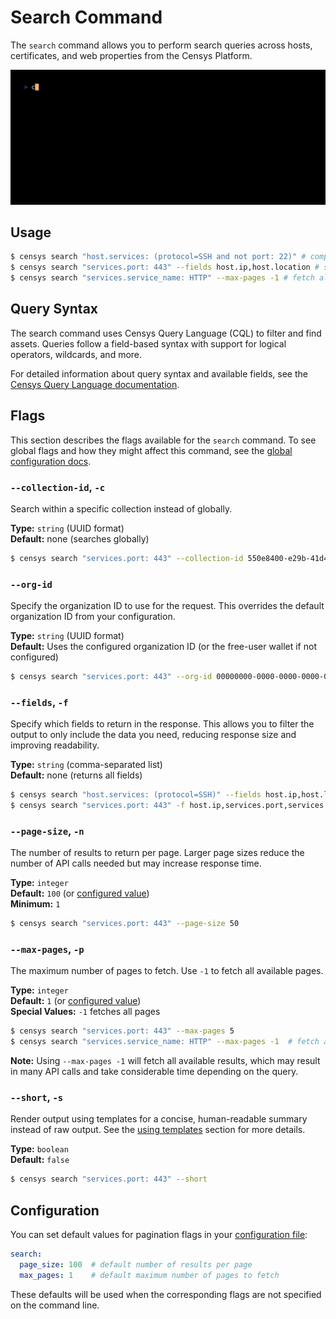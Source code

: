 # Search Command

The `search` command allows you to perform search queries across hosts, certificates, and web properties from the Censys Platform.

![search](../../examples/search/search.gif)

## Usage

```bash
$ censys search "host.services: (protocol=SSH and not port: 22)" # complex query
$ censys search "services.port: 443" --fields host.ip,host.location # specify fields to return
$ censys search "services.service_name: HTTP" --max-pages -1 # fetch all pages
```

## Query Syntax

The search command uses Censys Query Language (CQL) to filter and find assets. Queries follow a field-based syntax with support for logical operators, wildcards, and more.

For detailed information about query syntax and available fields, see the [Censys Query Language documentation](https://docs.censys.com/docs/censys-query-language).


## Flags

This section describes the flags available for the `search` command. To see global flags and how they might affect this command, see the [global configuration docs](../GLOBAL_CONFIGURATION.md).

### `--collection-id`, `-c`

Search within a specific collection instead of globally.

**Type:** `string` (UUID format)  
**Default:** none (searches globally)

```bash
$ censys search "services.port: 443" --collection-id 550e8400-e29b-41d4-a716-446655440000
```

### `--org-id`

Specify the organization ID to use for the request. This overrides the default organization ID from your configuration.

**Type:** `string` (UUID format)  
**Default:** Uses the configured organization ID (or the free-user wallet if not configured)

```bash
$ censys search "services.port: 443" --org-id 00000000-0000-0000-0000-000000000001
```

### `--fields`, `-f`

Specify which fields to return in the response. This allows you to filter the output to only include the data you need, reducing response size and improving readability.

**Type:** `string` (comma-separated list)  
**Default:** none (returns all fields)

```bash
$ censys search "host.services: (protocol=SSH)" --fields host.ip,host.location
$ censys search "services.port: 443" -f host.ip,services.port,services.service_name
```

### `--page-size`, `-n`

The number of results to return per page. Larger page sizes reduce the number of API calls needed but may increase response time.

**Type:** `integer`  
**Default:** `100` (or [configured value](../GLOBAL_CONFIGURATION.md#searchpage-size))  
**Minimum:** `1`

```bash
$ censys search "services.port: 443" --page-size 50
```

### `--max-pages`, `-p`

The maximum number of pages to fetch. Use `-1` to fetch all available pages.

**Type:** `integer`  
**Default:** `1` (or [configured value](../GLOBAL_CONFIGURATION.md#searchmax-pages))  
**Special Values:** `-1` fetches all pages

```bash
$ censys search "services.port: 443" --max-pages 5
$ censys search "services.service_name: HTTP" --max-pages -1  # fetch all results
```

**Note:** Using `--max-pages -1` will fetch all available results, which may result in many API calls and take considerable time depending on the query.

### `--short`, `-s`

Render output using templates for a concise, human-readable summary instead of raw output. See the [using templates](#using-templates) section for more details.

**Type:** `boolean`  
**Default:** `false`

```bash
$ censys search "services.port: 443" --short
```

## Configuration

You can set default values for pagination flags in your [configuration file](../GLOBAL_CONFIGURATION.md#configuration-file):

```yaml
search:
  page_size: 100  # default number of results per page
  max_pages: 1    # default maximum number of pages to fetch
```

These defaults will be used when the corresponding flags are not specified on the command line.
